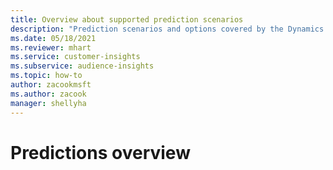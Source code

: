 ```yaml
---
title: Overview about supported prediction scenarios
description: "Prediction scenarios and options covered by the Dynamics 365 Customer Insights application."
ms.date: 05/18/2021
ms.reviewer: mhart
ms.service: customer-insights
ms.subservice: audience-insights
ms.topic: how-to
author: zacookmsft
ms.author: zacook
manager: shellyha
---
```


# Predictions overview

